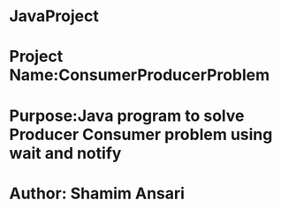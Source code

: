 # JavaProject
# Project Name:ConsumerProducerProblem
# Purpose:Java program to solve Producer Consumer problem using wait and notify
# Author: Shamim Ansari
